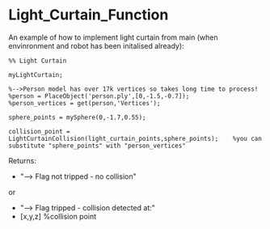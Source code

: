 # Light_Curtain_Function
An example of how to implement light curtain from main (when envinronment and robot has been initalised already):

```
%% Light Curtain

myLightCurtain;

%-->Person model has over 17k vertices so takes long time to process!
%person = PlaceObject('person.ply',[0,-1.5,-0.7]);
%person_vertices = get(person,'Vertices');

sphere_points = mySphere(0,-1.7,0.55);

collision_point = LightCurtainCollision(light_curtain_points,sphere_points);    %you can substitute "sphere_points" with "person_vertices"

```

Returns:
* "--> Flag not tripped - no collision"

or

* "--> Flag tripped - collision detected at:"
* [x,y,z] %collision point
